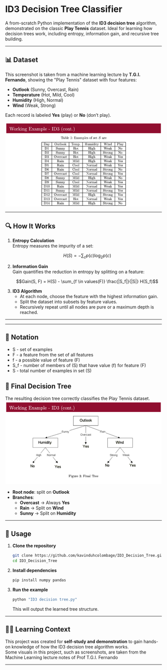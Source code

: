 # ID3 Decision Tree Classifier

A from-scratch Python implementation of the **ID3 decision tree** algorithm, demonstrated on the classic **Play Tennis** dataset. Ideal for learning how decision trees work, including entropy, information gain, and recursive tree building.

---

## 📊 Dataset

This screenshot is taken from a machine learning lecture by **T.G.I. Fernando**, showing the "Play Tennis" dataset with four features:
- **Outlook** (Sunny, Overcast, Rain)
- **Temperature** (Hot, Mild, Cool)
- **Humidity** (High, Normal)
- **Wind** (Weak, Strong)

Each record is labeled **Yes** (play) or **No** (don’t play).

![Play Tennis Data Sample](images/example_data.png)

---

## 🔍 How It Works

1. **Entropy Calculation**  
   Entropy measures the impurity of a set:
   ```math
   H(S) = -\sum_{c} p(c) \log_2 p(c)
   ```
2. **Information Gain**  
   Gain quantifies the reduction in entropy by splitting on a feature:
   ```math
   Gain(S, F) = H(S) - \sum_{f \in values(F)} \frac{|S_f|}{|S|} H(S_f)
   ```
3. **ID3 Algorithm**  
   - At each node, choose the feature with the highest information gain.  
   - Split the dataset into subsets by feature values.  
   - Recursively repeat until all nodes are pure or a maximum depth is reached.

---


---

## 📐 Notation

- S - set of examples  
- F - a feature from the set of all features  
- f - a possible value of feature \(F\)  
- S_f - number of members of \(S\) that have value \(f\) for feature \(F\)  
- S - total number of examples in set \(S\)

## 🌳 Final Decision Tree

The resulting decision tree correctly classifies the Play Tennis dataset.  
![Final ID3 Decision Tree](images/final_tree.png)

- **Root node**: split on **Outlook**  
- **Branches**:
  - **Overcast** → Always **Yes**  
  - **Rain** → Split on **Wind**  
  - **Sunny** → Split on **Humidity**  

---

## 🚀 Usage

1. **Clone the repository**  
   ```bash
   git clone https://github.com/kavinduhcolombage/ID3_Decision_Tree.git
   cd ID3_Decision_Tree
   ```
2. **Install dependencies**  
   ```bash
   pip install numpy pandas
   ```
3. **Run the example**  
   ```bash
   python "ID3 decision tree.py"
   ```
   This will output the learned tree structure.

---

## 👩‍🏫 Learning Context

This project was created for **self-study and demonstration** to gain hands-on knowledge of how the ID3 decision tree algorithm works.  
Some visuals in this project, such as screenshots, are taken from the Machine Learning lecture notes of Prof T.G.I. Fernando

---

